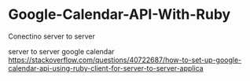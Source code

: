 # Google-Calendar-API-With-Ruby
Conectino server to server

server to server google calendar
https://stackoverflow.com/questions/40722687/how-to-set-up-google-calendar-api-using-ruby-client-for-server-to-server-applica


